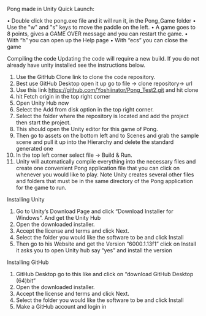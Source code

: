 Pong made in Unity
Quick Launch:

•	Double click the pong.exe file and it will run it, in the Pong_Game folder
•	Use the "w" and "s" keys to move the paddle on the left.
•	A game goes to 8 points, gives a GAME OVER message and you can restart the game.
•	With “h” you can open up the Help page
•	With “ecs” you can close the game

Compiling the code
Updating the code will require a new build. If you do not already have unity installed see the instructions below.
1)	Use the GitHub Clone link to clone the code repository.
2)	Best use GitHub Desktop open it up go to file -> clone repository-> url
3)	Use this link https://github.com/Yoshiinator/Pong_Test2.git and hit clone
4)	hit Fetch origin in the top right corner
5)	Open Unity Hub now 
6)	Select the Add from disk option in the top right corner.
7)	Select the folder where the repository is located and add the project then start the project.
8)	This should open the Unity editor for this game of Pong.
9)	Then go to assets on the bottom left and to Scenes and grab the sample scene and pull it up into the Hierarchy and delete the standard generated one
10)	In the top left corner select file -> Build & Run.
11)	Unity will automatically compile everything into the necessary files and create one convenient Pong application file that you can click on whenever you would like to play. Note Unity creates several other files and folders that must be in the same directory of the Pong application for the game to run.

Installing Unity
1.	Go to Unity’s Download Page and click “Download Installer for Windows”.
And get the Unity Hub
2.	Open the downloaded installer.
3.	Accept the license and terms and click Next.
4.	Select the folder you would like the software to be and click Install
5.	Then go to his Website and get the Version “6000.1.13f1” click on Install it asks you to open Unity hub say “yes” and install the version


Installing GitHub 
1.	GitHub Desktop go to this like and click on “download GitHub Desktop (64)bit”
2.	Open the downloaded installer.
3.	Accept the license and terms and click Next.
4.	Select the folder you would like the software to be and click Install
5.	Make a GitHub account and login in
